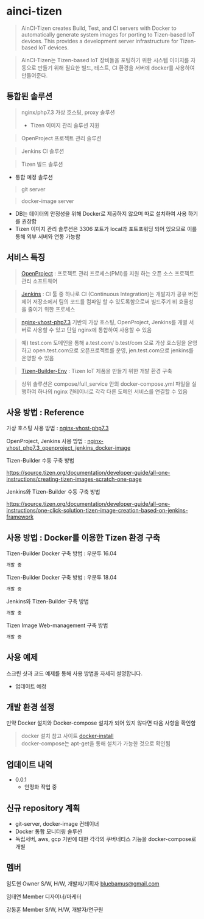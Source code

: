 # ainci-tizen
> AinCI-Tizen creates Build, Test, and CI servers with Docker to automatically generate system images for porting to Tizen-based IoT devices. This provides a development server infrastructure for Tizen-based IoT devices.

> AinCI-Tizen는 Tizen-based IoT 장비들을 포팅하기 위한 시스템 이미지를 자동으로 만들기 위해 필요한 빌드, 테스트, CI 환경을 서버에 docker를 사용하여 만들어준다.

## 통합된 솔루션

> nginx/php7.3 가상 호스팅, proxy 솔루션
>  - Tizen 이미지 관리 솔루션 지원

> OpenProject 프로젝트 관리 솔루션

> Jenkins CI 솔루션

> Tizen 빌드 솔루션



* 통합 예정 솔루션

> git server

> docker-image server

* DB는 데이터의 안정성을 위해 Docker로 제공하지 않으며 따로 설치하여 사용 하기를 권장함
* Tizen 이미지 관리 솔루션은 3306 포트가 local과 포트포워딩 되어 있으므로 이를 통해 외부 서버와 연동 가능함

## 서비스 특징

> [OpenProject] : 프로젝트 관리 프로세스(PMI)를 지원 하는 오픈 소스 프로젝트 관리 소프트웨어

> [Jenkins] : CI 툴 중 하나로 CI (Continuous Integration)는 개발자가 공유 버전 제어 저장소에서 
  팀의 코드를 컴파일 할 수 있도록함으로써 빌드주기 비 효율성을 줄이기 위한 프로세스

> [nginx-vhost-php7.3] 기반의 가상 호스팅, OpenProject, Jenkins를 개별 서버로 사용할 수 있고 
  단일 nginx에 통합하여 사용할 수 있음

> 예) test.com 도메인을 통해 a.test.com/ b.test/com 으로 가상 호스팅을 운영하고 
      open.test.com으로 오픈프로젝트를 운영,
      jen.test.com으로 jenkins를 운영할 수 있음

> [Tizen-Builder-Env] : Tizen IoT 제품을 만들기 위한 개발 환경 구축

> 상위 솔루션은 compose/full_service 안의 docker-compose.yml 파일을 실행하여 
  하나의 nginx 컨테이너로 각각 다른 도메인 서비스를 연결할 수 있음

## 사용 방법 : Reference

가상 호스팅 사용 방법 : [nginx-vhost-php7.3]

OpenProject, Jenkins 사용 방법 : [nginx-vhost_php7.3_openproject_jenkins_docker-image]

Tizen-Builder 수동 구축 방법 

https://source.tizen.org/documentation/developer-guide/all-one-instructions/creating-tizen-images-scratch-one-page

Jenkins와 Tizen-Builder 수동 구축 방법 

https://source.tizen.org/documentation/developer-guide/all-one-instructions/one-click-solution-tizen-image-creation-based-on-jenkins-framework


## 사용 방법 : Docker를 이용한 Tizen 환경 구축

Tizen-Builder Docker 구축 방법 : 우분투 16.04

```sh
개발 중
```

Tizen-Builder Docker 구축 방법 : 우분투 18.04

```sh
개발 중
```

Jenkins와 Tizen-Builder 구축 방법

```sh
개발 중
```

Tizen Image Web-management 구축 방법

```sh
개발 중
```

## 사용 예제

스크린 샷과 코드 예제를 통해 사용 방법을 자세히 설명합니다.
- 업데이트 예정

## 개발 환경 설정

만약 Docker 설치와 Docker-compose 설치가 되어 있지 않다면 다음 사항을 확인함

> docker 설치 참고 사이트 [docker-install]  
> docker-compose는 apt-get을 통해 설치가 가능한 것으로 확인됨

## 업데이트 내역

* 0.0.1
    * 안정화 작업 중

## 신규 repository 계획
 - git-server, docker-image 컨테이너 
 - Docker 통합 모니터링 솔루션
 - 독립서버, aws, gcp 기반에 대한 각각의 쿠버네티스 기능을 docker-compose로 개별 

## 멤버

임도현 Owner S/W, H/W, 개발자/기획자 bluebamus@gmail.com

임태연 Member 디자이너/마케터

강동훈 Member S/W, H/W, 개발자/연구원

<!-- Markdown link & img dfn's -->
[docker-install]: https://hcnam.tistory.com/25 
[nginx-vhost-php7.3]: https://github.com/bluebamus/nginx-vhost-php7.3
[nginx-vhost_php7.3_openproject_jenkins_docker-image]: https://github.com/bluebamus/nginx-vhost_php7.3_openproject_jenkins_docker-image
[OpenProject]: http://wiki.webnori.com/display/pms/Open+Project+7
[Jenkins]: https://jjeongil.tistory.com/810
[Tizen-Builder-Env]: https://source.tizen.org/
